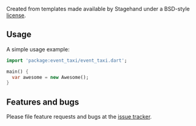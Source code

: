 
Created from templates made available by Stagehand under a BSD-style
[license](https://github.com/dart-lang/stagehand/blob/master/LICENSE).

## Usage

A simple usage example:

```dart
import 'package:event_taxi/event_taxi.dart';

main() {
  var awesome = new Awesome();
}
```



## Features and bugs

Please file feature requests and bugs at the [issue tracker][tracker].

[tracker]: https://github.com/tikkrapp/event_taxi/issues
